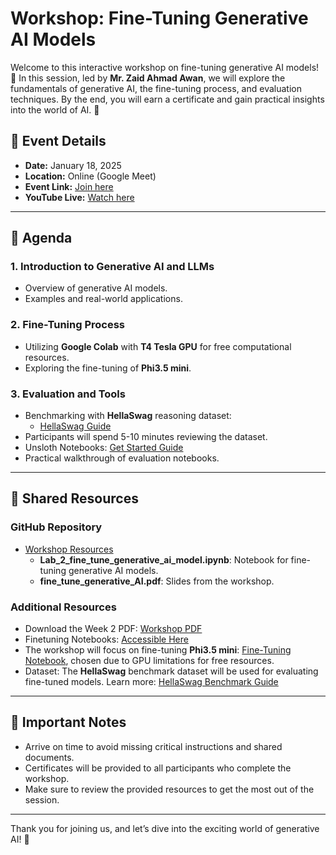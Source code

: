 # Workshop: Fine-Tuning Generative AI Models

Welcome to this interactive workshop on fine-tuning generative AI models! 🎉 In this session, led by **Mr. Zaid Ahmad Awan**, we will explore the fundamentals of generative AI, the fine-tuning process, and evaluation techniques. By the end, you will earn a certificate and gain practical insights into the world of AI. 🚀

## 📅 Event Details
- **Date:** January 18, 2025
- **Location:** Online (Google Meet)
- **Event Link:** [Join here](https://lu.ma/w24zl0n8?tk=CZIcbq)
- **YouTube Live:** [Watch here](https://www.youtube.com/live/go2DL3MfOpU)

---

## 🌟 Agenda

### 1. Introduction to Generative AI and LLMs
- Overview of generative AI models.
- Examples and real-world applications.

### 2. Fine-Tuning Process
- Utilizing **Google Colab** with **T4 Tesla GPU** for free computational resources.
- Exploring the fine-tuning of **Phi3.5 mini**.

### 3. Evaluation and Tools
- Benchmarking with **HellaSwag** reasoning dataset:
  - [HellaSwag Guide](https://deepgram.com/learn/hellaswag-llm-benchmark-guide)
- Participants will spend 5-10 minutes reviewing the dataset.
- Unsloth Notebooks: [Get Started Guide](https://docs.unsloth.ai/get-started/unsloth-notebooks)
- Practical walkthrough of evaluation notebooks.

---

## 📝 Shared Resources

### GitHub Repository
- [Workshop Resources](https://github.com/Moroccan-Data-Scientists/MDS-Talks/blob/main/S2/E4/fine_tune_generative_AI.pdf)
  - **Lab_2_fine_tune_generative_ai_model.ipynb**: Notebook for fine-tuning generative AI models.
  - **fine_tune_generative_AI.pdf**: Slides from the workshop.

### Additional Resources
- Download the Week 2 PDF: [Workshop PDF](https://github.com/Moroccan-Data-Scientists/MDS-Talks/blob/main/S2/E4/fine_tune_generative_AI.pdf)
- Finetuning Notebooks: [Accessible Here](https://docs.unsloth.ai/get-started/unsloth-notebooks)
- The workshop will focus on fine-tuning **Phi3.5 mini**: [Fine-Tuning Notebook](https://colab.research.google.com/github/unslothai/notebooks/blob/main/nb/Phi_3.5_Mini-Conversational.ipynb), chosen due to GPU limitations for free resources.
- Dataset: The **HellaSwag** benchmark dataset will be used for evaluating fine-tuned models. Learn more: [HellaSwag Benchmark Guide](https://deepgram.com/learn/hellaswag-llm-benchmark-guide)

---

## 🚨 Important Notes
- Arrive on time to avoid missing critical instructions and shared documents.
- Certificates will be provided to all participants who complete the workshop.
- Make sure to review the provided resources to get the most out of the session.

---

Thank you for joining us, and let’s dive into the exciting world of generative AI! 🌟
